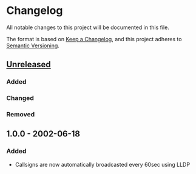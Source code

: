 # Changelog
All notable changes to this project will be documented in this file.

The format is based on [Keep a Changelog](https://keepachangelog.com/en/1.0.0/),
and this project adheres to [Semantic Versioning](https://semver.org/spec/v2.0.0.html).

## [Unreleased]

### Added

### Changed

### Removed

## 1.0.0 - 2002-06-18
### Added
- Callsigns are now automatically broadcasted every 60sec using LLDP


[Unreleased]: https://github.com/HAMNET-Access-Protocol/HNAP4PlutoSDR/compare/v1.0.0...HEAD
